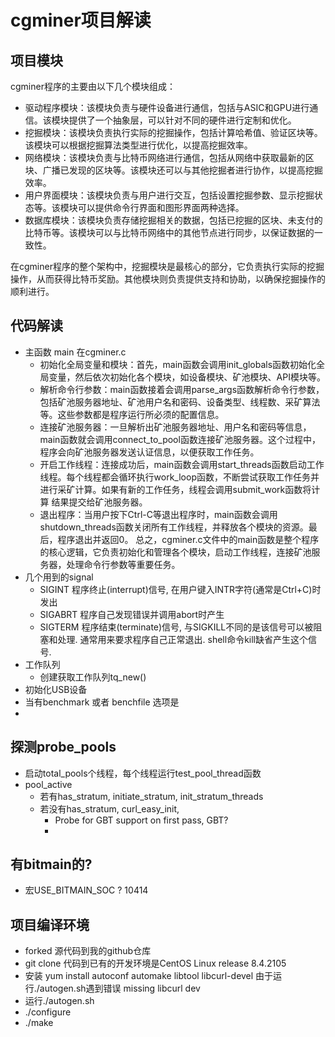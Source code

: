 <div align="left">

<h1 align="left">cgminer项目解读</h1>

## 项目模块
cgminer程序的主要由以下几个模块组成：
- 驱动程序模块：该模块负责与硬件设备进行通信，包括与ASIC和GPU进行通信。该模块提供了一个抽象层，可以针对不同的硬件进行定制和优化。
- 挖掘模块：该模块负责执行实际的挖掘操作，包括计算哈希值、验证区块等。该模块可以根据挖掘算法类型进行优化，以提高挖掘效率。
- 网络模块：该模块负责与比特币网络进行通信，包括从网络中获取最新的区块、广播已发现的区块等。该模块还可以与其他挖掘者进行协作，以提高挖掘效率。
- 用户界面模块：该模块负责与用户进行交互，包括设置挖掘参数、显示挖掘状态等。该模块可以提供命令行界面和图形界面两种选择。
- 数据库模块：该模块负责存储挖掘相关的数据，包括已挖掘的区块、未支付的比特币等。该模块可以与比特币网络中的其他节点进行同步，以保证数据的一致性。

在cgminer程序的整个架构中，挖掘模块是最核心的部分，它负责执行实际的挖掘操作，从而获得比特币奖励。其他模块则负责提供支持和协助，以确保挖掘操作的顺利进行。

## 代码解读
- 主函数 main 在cgminer.c
  * 初始化全局变量和模块：首先，main函数会调用init_globals函数初始化全局变量，然后依次初始化各个模块，如设备模块、矿池模块、API模块等。
  * 解析命令行参数：main函数接着会调用parse_args函数解析命令行参数，包括矿池服务器地址、矿池用户名和密码、设备类型、线程数、采矿算法等。这些参数都是程序运行所必须的配置信息。
  * 连接矿池服务器：一旦解析出矿池服务器地址、用户名和密码等信息，main函数就会调用connect_to_pool函数连接矿池服务器。这个过程中，程序会向矿池服务器发送认证信息，以便获取工作任务。
  * 开启工作线程：连接成功后，main函数会调用start_threads函数启动工作线程。每个线程都会循环执行work_loop函数，不断尝试获取工作任务并进行采矿计算。如果有新的工作任务，线程会调用submit_work函数将计算     结果提交给矿池服务器。
  * 退出程序：当用户按下Ctrl-C等退出程序时，main函数会调用shutdown_threads函数关闭所有工作线程，并释放各个模块的资源。最后，程序退出并返回0。
  总之，cgminer.c文件中的main函数是整个程序的核心逻辑，它负责初始化和管理各个模块，启动工作线程，连接矿池服务器，处理命令行参数等重要任务。
- 几个用到的signal
  * SIGINT 程序终止(interrupt)信号, 在用户键入INTR字符(通常是Ctrl+C)时发出
  * SIGABRT 程序自己发现错误并调用abort时产生
  * SIGTERM 程序结束(terminate)信号, 与SIGKILL不同的是该信号可以被阻塞和处理. 通常用来要求程序自己正常退出. shell命令kill缺省产生这个信号.
- 工作队列
  * 创建获取工作队列tq_new()
- 初始化USB设备
- 当有benchmark 或者 benchfile 选项是
-

## 探测probe_pools
- 启动total_pools个线程，每个线程运行test_pool_thread函数
- pool_active
  * 若有has_stratum, initiate_stratum, init_stratum_threads
  * 若没有has_stratum, curl_easy_init,
    * Probe for GBT support on first pass, GBT?
    *  

## 有bitmain的?
- 宏USE_BITMAIN_SOC ? 10414

## 项目编译环境
- forked 源代码到我的github仓库
- git clone 代码到已有的开发环境是CentOS Linux release 8.4.2105
- 安装 yum install autoconf automake libtool libcurl-devel 由于运行./autogen.sh遇到错误 missing libcurl dev
- 运行./autogen.sh
- ./configure
- ./make
</div>

